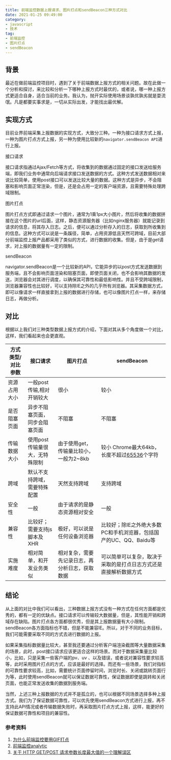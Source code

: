 ```yaml
---
title: 前端监控数据上报请求、图片打点和sendBeacon三种方式对比
date: 2021-01-25 09:49:00
category:
- javascript
- 技术
tag:
- 前端监控
- 图片打点
- sendBeacon
---
```



## 背景

最近在做前端监控项目时，遇到了关于前端数据上报方式的相关问题。故在此做一个分析和探讨，来比较和分析一下哪种上报方式时最优的，或者说，哪一种上报方式更适合自身，适合当前的业务。我认为，抛开实际使用场景谈孰优孰劣就是耍流氓。凡是都要实事求是，一切从实际出发，才能找出最优解。
<!-- more -->

## 实现方式

目前业界前端采集上报数据的实现方式，大致分三种。一种为接口请求方式上报，一种为图片打点方式上报，另一种为使用比较新的`navigator.sendBeacon API`进行上报。

接口请求

接口请求指通过Ajax/Fetch等方式，将收集到的数据通过固定的接口发送给服务端，即我们业务中通常向后端请求接口发送数据的方式。这种方式发送数据相对来说比较简单，使用post接口可以发送比较大量的数据。这种方式是异步，不会阻塞和影响页面正常渲染，但是，还是会占用一定的客户端资源，且需要特殊处理跨域限制。

图片打点

图片打点方式即通过请求一个图片，通常为1乘1px大小图片，然后将收集的数据拼接在这个图片的url后面，这样，静态资源服务器（比如nginx服务器）就能记录到请求的信息，将其存入日志。之后，便可以通过分析存入的日志，获取到所收集到的信息。这种方式可以说是一条蹊径，简单，占用资源低且天然可跨域，目前大部分前端监控上报产品都采用了类似的方式，进行数据的收集。但是，由于是get请求，对上报的数据量有一定的限制。

sendBeacon

navigator.sendBeacon是一个比较新的API，它能异步的以post方式发送数据到服务端，且不会影响页面渲染和阻塞页面，即使页面关闭，也不会影响其数据的发送，浏览器会对其进行调度，以确保其可靠性和最低影响性。并且不受跨域限制，浏览器兼容性也比较好，可以支持除IE之外的几乎所有浏览器。其采集数据方式，即可以像请求一样直接拿到上报的数据进行存储，也可以像图片打点一样，来存储日志，再做分析。

## 对比

根据以上我们对三种类型数据上报方式的介绍，下面对其从多个角度做一个对比，这样，我们看起来也会更直观。

| 方式类型/对比参数 | 接口请求                       | 图片打点                                       | sendBeacon                                                   |
| ----------------- | ------------------------------ | ---------------------------------------------- | ------------------------------------------------------------ |
| 资源占用大小      | 一般post传输,相对开销较大      | 很小                                           | 较小                                                         |
| 是否阻塞页面      | 异步不阻塞页面，同步会阻塞页面 | 不阻塞                                         | 不阻塞                                                       |
| 传输数据大小      | 使用post传输量很大，无特殊限制 | 由于使用get，传输量比较小，一般为2~8kb         | 较小 Chrome最大64kb，长度不超过[65536](https://stackoverflow.com/questions/28989640/navigator-sendbeacon-data-size-limits)个字符 |
| 跨域              | 默认不支持跨域，需要特殊配置   | 天然支持跨域                                   | 支持跨域                                                     |
| 安全性            | 一般                           | 由于请求的是静态资源相对安全                   | 一般                                                         |
| 兼容性            | 比较好；需要支持js脚本及XHR    | 极好，可以说是任何设备浏览器                   | 比较好；除IE之外绝大多数PC和手机浏览器，包括国产的UC、QQ、Baidu等 |
| 实施难度          | 相对简单，和开发业务类似       | 相对复杂，需要先记录日志，再分析日志，获取数据 | 可以简单可以复杂，取决于采取的是打点日志方式还是直接解析数据方式 |

## 结论

从上面的对比中我们可以看出，三种数据上报方式没有一种方式在任何方面都是优秀的，都有一定的优缺点。接口请求可以传输较大数据量，但是，其性能开销和跨域存在缺陷。图片打点各方面都很优秀，但是其上报数据量有大小限制。sendBeacon各方面指标也不错，但是不能兼容IE。所以，对于不同的业务目标，我们可能需要采取不同的方式去进行数据的上报。

如果采集指标数据量比较大，甚至我还要通过分析客户端渲染截图等大量数据采集的场景，此时，post接口请求应该更适合这样的场景。而对于数据采集量比较小，比如，只是采集一些客户端的pv、uv 、以及错误，或者说对兼容性要求较高等，此时采用图片打点的方式，应该是最好的选择。而还有一些场景，我们对指标的可靠性要求较高，比如，需要统计页面停留时间，浏览时长、关闭或跳转页面行为等，此时使用sendBeacon就可以保证数据可靠性，保证数据即使是跳转和关闭页面，也能正常发送收集的数据到服务端。

当然，上述三种上报数据的方式并不是孤立的，也可以根据不同场景选择多种上报方式。我们为了保证数据可靠性，可以优先使用sendBeacon方式进行上报，再不支持此API情况或者传输数据失败时，再采取图片打点方式上报，这样，能更好的保证数据可靠性和项目的兼容性。



### 参考资料

1. [为什么前端监控要用GIF打点](https://mp.weixin.qq.com/s/v6R2w26qZkEilXY0mPUBCw?utm_source=tuicool&utm_medium=referral)
2. [前端监控analytic](http://siegelwang.cn/computer_programs/analytics)
3. [关于 HTTP GET/POST 请求参数长度最大值的一个理解误区](https://www.cnblogs.com/joechinochl/articles/6047145.html)